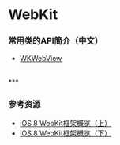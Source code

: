 # WebKit

### 常用类的API简介（中文）

* [WKWebView](./WKWebView/readme.md)


<br>
***
<br>


### 参考资源

* [iOS 8 WebKit框架概览（上）](http://www.cocoachina.com/ios/20150203/11089.html)
* [iOS 8 WebKit框架概览（下）](http://www.cocoachina.com/ios/20150205/11108.html)